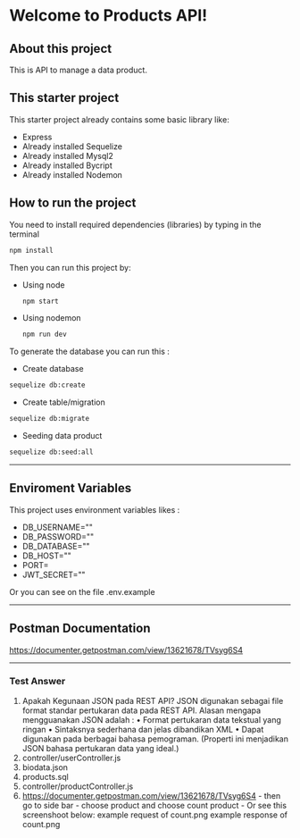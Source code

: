 # Welcome to Products API!

## About this project
This is API to manage a data product.

## This starter project
This starter project already contains some basic library like:  
- Express
- Already installed Sequelize
- Already installed Mysql2
- Already installed Bycript
- Already installed Nodemon
  
## How to run the project
You need to install required dependencies (libraries) by typing in the terminal
```bash
npm install
```
Then you can run this project by:
- Using node
  ```bash
  npm start
  ```
- Using nodemon
  ```bash
  npm run dev
  ```
To generate the database you can run this :
- Create database
```bash
sequelize db:create
```
- Create table/migration
```bash
sequelize db:migrate
```
- Seeding data product
```bash
sequelize db:seed:all
```
----------

## Enviroment Variables
This project uses environment variables likes :
- DB_USERNAME=""
- DB_PASSWORD=""
- DB_DATABASE=""
- DB_HOST="" 
- PORT=
- JWT_SECRET=""
  
Or you can see on the file .env.example 

----------

## Postman Documentation
https://documenter.getpostman.com/view/13621678/TVsyg6S4

----------

### Test Answer 

  1. Apakah Kegunaan JSON pada REST API? 
     JSON digunakan sebagai file format standar pertukaran data pada REST API. Alasan   mengapa mengguanakan JSON adalah :
    • Format pertukaran data tekstual yang ringan
    • Sintaksnya sederhana dan jelas dibandikan XML
    • Dapat digunakan pada berbagai bahasa pemograman. (Properti ini menjadikan JSON bahasa pertukaran data yang ideal.)
  2. controller/userController.js
  3. biodata.json
  4. products.sql
  5. controller/productController.js
  6. https://documenter.getpostman.com/view/13621678/TVsyg6S4
    - then go to side bar 
    - choose product and choose count product
    - Or see this screenshoot below:
    example request of count.png
    example response of count.png




